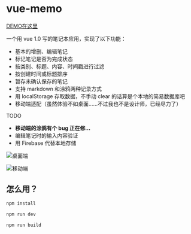 # vue-memo

[DEMO在这里](https://youknowznm.github.io/demos/vue_memo/)

一个用 vue 1.0 写的笔记本应用，实现了以下功能：
  - 基本的增删、编辑笔记
  - 标记笔记是否为完成状态
  - 按类别、标题、内容、时间戳进行过滤
  - 按创建时间或标题排序
  - 暂存未确认保存的笔记
  - 支持 markdown 和涂鸦两种记录方式
  - 用 localStorage 存取数据，不手动 clear 的话算是个本地的简易数据库吧
  - 移动端适配（虽然体验不如桌面……不过我也不是设计师，已经尽力了）
  
TODO
  - **移动端的涂鸦有个 bug 正在修…**
  - 编辑笔记时的输入内容验证
  - 用 Firebase 代替本地存储

  
![桌面端](https://github.com/youknowznm/youknowznm.github.io/blob/master/hehehe/desktop.png)

![移动端](https://github.com/youknowznm/youknowznm.github.io/blob/master/hehehe/mobile.png)


## 怎么用？

``` bash
npm install

npm run dev

npm run build
```

